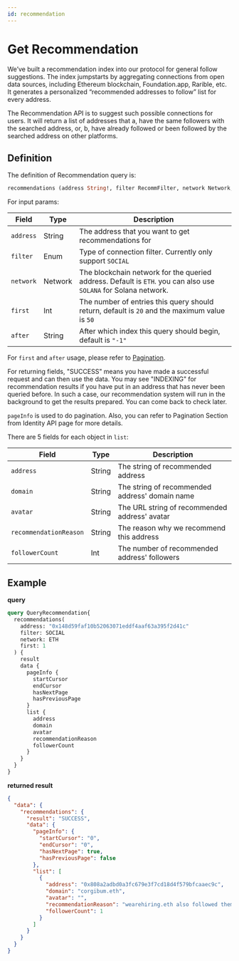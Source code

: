 ```yaml
---
id: recommendation
---
```


# Get Recommendation

We’ve built a recommendation index into our protocol for general follow suggestions. The index jumpstarts by aggregating connections from open data sources, including Ethereum blockchain, Foundation.app, Rarible, etc. It generates a personalized “recommended addresses to follow” list for every address.

The Recommendation API is to suggest such possible connections for users. It will return a list of addresses that a, have the same followers with the searched address, or, b, have already followed or been followed by the searched address on other platforms.
## Definition

 The definition of Recommendation query is:

 ```graphql
recommendations (address String!, filter RecommFilter, network Network, first Int, after String) RecommendationResponse!
 ```

For input params:

| Field     | Type    | Description                                                                                                      |
|-----------|---------|------------------------------------------------------------------------------------------------------------------|
| `address` | String  | The address that you want to get recommendations for                                                             |
| `filter`  | Enum    | Type of connection filter. Currently only support `SOCIAL`                                                       |
| `network` | Network | The blockchain network for the queried address. Default is `ETH`. you can also use `SOLANA` for Solana network.  |
| `first`   | Int     | The number of entries this query should return, default is `20` and the maximum value is `50`                    |
| `after`   | String  | After which index this query should begin, default is `"-1"`                                                     |

For `first` and `after` usage, please refer to [Pagination](./pagination).

For returning fields, "SUCCESS" means you have made a successful request and can then use the data. You may see "INDEXING" for recommendation results if you have put in an address that has never been queried before. In such a case, our recommendation system will run in the background to get the results prepared. You can come back to check later.

`pageInfo` is used to do pagination. Also, you can refer to Pagination Section from Identity API page for more details.

There are 5 fields for each object in `list`:

| Field                  | Type   | Description                                    |
|------------------------|--------|------------------------------------------------|
| `address`              | String | The string of recommended address              |
| `domain`               | String | The string of recommended address' domain name |
| `avatar`               | String | The URL string of recommended address' avatar  |
| `recommendationReason` | String | The reason why we recommend this address       |
| `followerCount`        | Int    | The number of recommended address' followers   |


## Example 
**query**

```graphql
query QueryRecommendation{
  recommendations(
    address: "0x148d59faf10b52063071eddf4aaf63a395f2d41c"
    filter: SOCIAL
    network: ETH
    first: 1
  ) {
    result
    data {
      pageInfo {
        startCursor
        endCursor
        hasNextPage
        hasPreviousPage
      }
      list {
        address
        domain
        avatar
        recommendationReason
        followerCount
      } 
    }
  }
}
```

**returned result**

```json
{
  "data": {
    "recommendations": {
      "result": "SUCCESS",
      "data": {
        "pageInfo": {
          "startCursor": "0",
          "endCursor": "0",
          "hasNextPage": true,
          "hasPreviousPage": false
        },
        "list": [
          {
            "address": "0x808a2adbd0a3fc679e3f7cd18d4f579bfcaaec9c",
            "domain": "corgibum.eth",
            "avatar": "",
            "recommendationReason": "wearehiring.eth also followed them",
            "followerCount": 1
          }
        ]
      }
    }
  }
}
```
